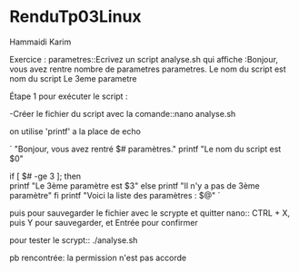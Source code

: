 # RenduTp03Linux

Hammaidi Karim

Exercice : parametres::Ecrivez un script analyse.sh qui affiche :Bonjour, vous avez rentre nombre de parametres parametres. Le nom du script est nom du script Le 3eme parametre 


Étape 1 pour exécuter le script :

-Créer le fichier du script avec la comande::nano analyse.sh


on utilise 'printf' a la place de echo

` "Bonjour, vous avez rentré $# paramètres."
printf "Le nom du script est $0"

if [ $# -ge 3 ]; then                            
    printf "Le 3ème paramètre est $3"
else
    printf "Il n'y a pas de 3ème paramètre"
fi
printf "Voici la liste des paramètres : $@" `





puis pour sauvegarder le fichier avec le scrypte et quitter nano:: CTRL + X, puis Y pour sauvegarder, et Entrée pour confirmer

pour tester le scrypt:: ./analyse.sh

pb rencontrée: la permission n'est pas accorde


